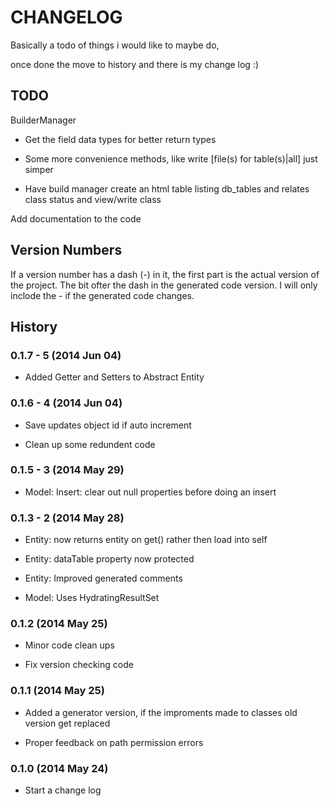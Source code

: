 # CHANGELOG

Basically a todo of things i would like to maybe do,

once done the move to history and there is my change log :)

## TODO

BuilderManager

-   Get the field data types for better return types

-   Some more convenience methods, like write [file(s) for table(s)|all]
    just simper

-   Have build manager create an html table listing db\_tables and
    relates class status and view/write class

Add documentation to the code

## Version Numbers

If a version number has a dash (-) in it, the first part is the actual
version of the project. The bit ofter the dash in the generated code
version. I will only inclode the - if the generated code changes.

## History

### 0.1.7 - 5 (2014 Jun 04)

-   Added Getter and Setters to Abstract Entity

### 0.1.6 - 4 (2014 Jun 04)

-   Save updates object id if auto increment

-   Clean up some redundent code

### 0.1.5 - 3 (2014 May 29)

-   Model: Insert: clear out null properties before doing an insert

### 0.1.3 - 2 (2014 May 28)

-   Entity: now returns entity on get() rather then load into self

-   Entity: dataTable property now protected

-   Entity: Improved generated comments

-   Model: Uses HydratingResultSet

### 0.1.2 (2014 May 25)

-   Minor code clean ups

-   Fix version checking code

### 0.1.1 (2014 May 25)

-   Added a generator version, if the improments made to classes old
    version get replaced

-   Proper feedback on path permission errors

### 0.1.0 (2014 May 24)

-   Start a change log


